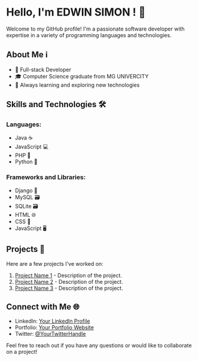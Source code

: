 # Hello, I'm EDWIN SIMON ! 👋

Welcome to my GitHub profile! I'm a passionate software developer with expertise in a variety of programming languages and technologies.

## About Me ℹ️

- 🚀 Full-stack Developer
- 🎓 Computer Science graduate from MG UNIVERCITY
- 🌱 Always learning and exploring new technologies

## Skills and Technologies 🛠️

### Languages:
- Java ☕
- JavaScript 💻
- PHP 🐘
- Python 🐍

### Frameworks and Libraries:
- Django 🐍
- MySQL 🗃️
- SQLite 🗃️
- HTML 🌐
- CSS 🎨
- JavaScript 🖥️

## Projects 🚀

Here are a few projects I've worked on:

1. [Project Name 1](link-to-project) - Description of the project.
2. [Project Name 2](link-to-project) - Description of the project.
3. [Project Name 3](link-to-project) - Description of the project.

## Connect with Me 🌐

- LinkedIn: [Your LinkedIn Profile](link-to-LinkedIn)
- Portfolio: [Your Portfolio Website](link-to-portfolio)
- Twitter: [@YourTwitterHandle](link-to-twitter)

Feel free to reach out if you have any questions or would like to collaborate on a project!

